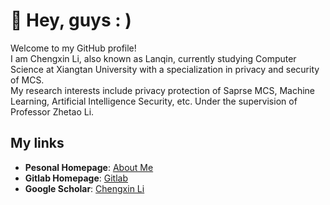 

# :star2: Hey, guys : )

Welcome to my GitHub profile!   
I am Chengxin Li, also known as Lanqin, currently studying Computer Science at Xiangtan University with a specialization in privacy and security of MCS.   
My research interests include privacy protection of Saprse MCS, Machine Learning, Artificial Intelligence Security, etc. Under the supervision of Professor Zhetao Li.

## My links
- **Pesonal Homepage**: [About Me](https://1ichengxin.github.io/1ichengxin/)
- **Gitlab Homepage**: [Gitlab](https://gitlab.com/whygroup/students/lichengxin-knowledge)
- **Google Scholar**: [Chengxin Li](https://scholar.google.com/citations?user=qRE4l5EAAAAJ&hl=zh-CN)
